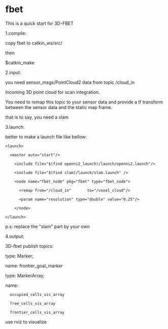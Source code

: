 # fbet
This is a quick start for 3D-FBET

1.compile:

copy fbet to catkin_ws/src/

then 

$catkin_make

2.input:

you need sensor_msgs/PointCloud2 data from topic /cloud_in

Incoming 3D point cloud for scan integration. 

You need to remap this topic to your sensor data and provide a tf transform between the sensor data and the static map frame.

that is to say, you need a slam

3.launch:

better to make a launch file like bellow:

    <launch>

      <master auto="start"/>
  
        <include file="$(find openni2_launch)/launch/openni2.launch"/>
  
        <include file="$(find slam)/launch/slam.launch" /> 

        <node name="fbet_node" pkg="fbet" type="fbet_node">
  
          <remap from="/cloud_in"       to="/voxel_cloud"/>
    
          <param name="resolution" type="double" value="0.25"/>
    
        </node>

    </launch>

p.s: replace the "slam" part by your own

4.output:

3D-fbet publish topics:

type: Marker;

name: frontier_goal_marker

type: MarkerArray;

name: 

      occupied_cells_vis_array

      free_cells_vis_array
      
      frontier_cells_vis_array

use rviz to visualize
